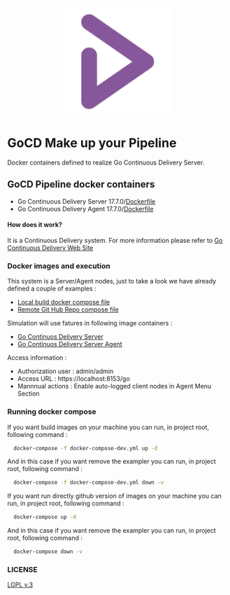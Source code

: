 <p align="center"><img src="https://github.com/hellgate75/gocd-pipeline/raw/17.7.0/images/gocd_logo.png" width="255" height="255" /></p>

# GoCD Make up your Pipeline

Docker containers defined to realize Go Continuous Delivery Server.

## GoCD Pipeline docker containers

* Go Continuous Delivery Server 17.7.0/[Dockerfile](https://github.com/hellgate75/gocd-pipeline/tree/17.7.0/go-cd-server/Dockerfile)
* Go Continuous Delivery Agent 17.7.0/[Dockerfile](https://github.com/hellgate75/gocd-pipeline/tree/17.7.0/go-cd-agent/Dockerfile)

#### How does it work?

It is a Continuous Delivery system. For more information please refer to [Go Continuous Delivery Web Site](https://www.gocd.org/)

### Docker images and execution

This system is a Server/Agent nodes, just to take a look we have already defined a couple of examples :

* [Local build docker compose file](https://github.com/hellgate75/gocd-pipeline/tree/17.7.0/docker-compose-dev.yml)
* [Remote Git Hub Repo compose file](https://github.com/hellgate75/gocd-pipeline/tree/17.7.0/docker-compose-dev.yml)


Simulation will use fatures in following image containers :

* [Go Continuos Delivery Server](https://github.com/hellgate75/gocd-pipeline/tree/17.7.0/go-cd-server)
* [Go Continuos Delivery Server Agent](https://github.com/hellgate75/gocd-pipeline/tree/17.7.0/go-cd-agent)

Access information :
* Authorization user : admin/admin
* Access URL : https://localhost:8153/go
* Mannnual actions : Enable auto-logged client nodes in Agent Menu Section


### Running docker compose

If you want build images on your machine you can run, in project root, following command :

```bash
  docker-compose -f docker-compose-dev.yml up -d
```

And in this case if you want remove the exampler you can run, in project root, following command :

```bash
  docker-compose -f docker-compose-dev.yml down -v
```


If you want run directly github version of images on your machine you can run, in project root, following command :

```bash
  docker-compose up -d
```

And in this case if you want remove the exampler you can run, in project root, following command :

```bash
  docker-compose down -v
```


### LICENSE

[LGPL v.3](https://github.com/hellgate75/gocd-pipeline/tree/17.7.0/LICENSE)
